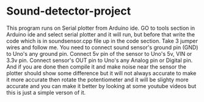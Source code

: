 # Sound-detector-project
This program runs on Serial plotter from Arduino ide.
GO to tools section in Arduino ide and select serial plotter and it will run, but before that write the code which is in soundsensor.cpp file up in the code section.
Take 3 jumper wires and follow me.
You need to connect sound sensor's ground pin (GND) to Uno's any ground pin.
Connect 5v pin of the sensor to Uno's 5v, VIN or 3.3v pin.
Connect sensor's OUT pin to Uno's any Analog pin or Digital pin.
And if you are done then compile it and make noise near the sensor the plotter should show some difference but it will not always accurate to make it more accurate then rotate the potentiometer and it will be slighty more accurate and you can make it better by looking at some youtube videos but this is just a simple verson of it.
